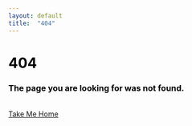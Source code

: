 ```yaml
---
layout: default
title:  "404"
---
```


<div class="page-header" data-parallax="true" style="background-image: url('assets/img/walle.jpg')">
    <div class="container">
      <div class="row">
        <div class="col-md-8 ml-auto mr-auto">
          <div class="brand text-center">
            <h1 style="color:black;">404</h1>
            <h3 style="color:black; class="title text-center">The page you are looking for was not found.</h3><br>
		<a class="btn btn-danger btn-raised btn-lg" href="http://sites.agrata.net">Take Me Home</a>
          </div>
        </div>
      </div>
    </div>
</div>
 

